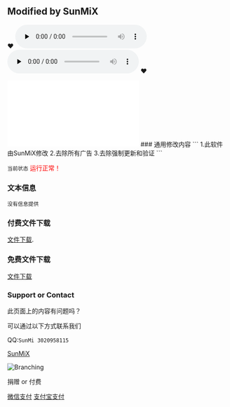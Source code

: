## Modified by SunMiX
♥
<audio id="audio" controls="" preload="none">
      <source id="mp3" src="https://onedrive.gimhoy.com/sharepoint/aHR0cHM6Ly9qaWE2NjYtbXkuc2hhcmVwb2ludC5jb20vOnU6L2cvcGVyc29uYWwvc3VubWl4X3hreF9tZS9FVndBYnl1UVVkTk5vaTgzQm9MbXBGQUJzMVRYcld5QUU2Y0xWYUNRM0JjTnRRP2U9VjJWdkwz.mp3">
      </audio>
<audio id="audio" controls="" preload="none">
      <source id="mp3" src="https://onedrive.gimhoy.com/sharepoint/aHR0cHM6Ly9qaWE2NjYtbXkuc2hhcmVwb2ludC5jb20vOnU6L2cvcGVyc29uYWwvc3VubWl4X3hreF9tZS9FWHFOdURmT0hrWkpzM2Uyc0NZeTM4b0J5MmtKR1JqX1BRbTFBX3dkSEhBaC1BP2U9ODQ5and1.mp3">
      </audio>
♥
<iframe src="//player.bilibili.com/player.html?aid=882747701&bvid=BV1oK4y1r7Ds&cid=174254752&page=1" scrolling="no" border="0" frameborder="no" framespacing="0" allowfullscreen="true"> </iframe>
### 通用修改内容
```
1.此软件由SunMiX修改
2.去除所有广告
3.去除强制更新和验证
```

`当前状态` <font color="#FF0000">运行正常！</font>

### 文本信息
```
没有信息提供
```
### 付费文件下载
[文件下载](https://www.lanzous.com/b0159ajni).


### 免费文件下载
[文件下载](https://www.lanzous.com/b0159arve)


### Support or Contact

此页面上的内容有问题吗？

可以通过以下方式联系我们

QQ:`SunMi 3020958115`


[SunMiX](!https://cdn130.picsart.com/324709302005201.jpg?type=webp&to=min&r=640)

![Branching](https://guides.github.com/activities/hello-world/branching.png)


捐赠 or 付费

[微信支付](https://static.wenshushu.cn/uf/26lmbli5qav/img?st=d3NzOjI2M2twNGlhbzJ2LkRTRUt0&op=zmmw-1200)
[支付宝支付](https://static.wenshushu.cn/uf/26lmbli5qav/img?st=d3NzOjI2M2twNGlhbzJ2LkRTRUt0&op=zmmw-1200)




